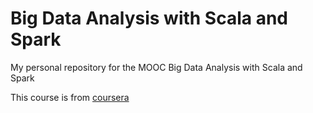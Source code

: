 # Big Data Analysis with Scala and Spark

My personal repository for the MOOC Big Data Analysis with Scala and Spark

This course is from [coursera](https://www.coursera.org/learn/scala-spark-big-data/)
